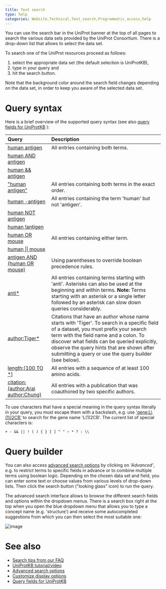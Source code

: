 ```yaml
---
title: Text search
type: help
categories: Website,Technical,Text_search,Programmatic_access,help
---
```


You can use the search bar in the UniProt banner at the top of all pages to search the various data sets provided by the UniProt Consortium. There is a drop-down list that allows to select the data set.

To search one of the UniProt resources proceed as follows:

1.  select the appropriate data set (the default selection is UniProtKB),
2.  type in your query and
3.  hit the search button.

Note that the background color around the search field changes depending on the data set, in order to keep you aware of the selected data set.

# Query syntax

Here is a brief overview of the supported query syntax (see also [query fields for UniProtKB](https://www.uniprot.org/help/query-fields) ):

| Query                                                                                                                       | Description                                                                                                                                                                                                                                                                                                                           |
|:--------------------------------------------------------------------------------------------------------------------------|:-------------------------------------------------------------------------------------------------------------------------------------------------------------------------------------------------------------------------------------------------------------------------------------------------------------------------------------|
| [human antigen](https://www.uniprot.org/uniprotkb/?query=human%20antigen)                                                 | All entries containing both terms.                                                                                                                                                                                                                                                                                                   |
| [human AND antigen](https://www.uniprot.org/uniprotkb/?query=human%20AND%20antigen)                                       |                                                                                                                                                                                                                                                                                                                                      |
| [human && antigen](https://www.uniprot.org/uniprotkb/?query=human%20%26%26%20antigen)                                     |                                                                                                                                                                                                                                                                                                                                      |
| ["human antigen"](https://www.uniprot.org/uniprotkb/?query=%22human%20antigen%22)                                         | All entries containing both terms in the exact order.                                                                                                                                                                                                                                                                                |
| [human -antigen](https://www.uniprot.org/uniprotkb/?query=human%20-antigen)                                               | All entries containing the term 'human' but not 'antigen'.                                                                                                                                                                                                                                                                           |
| [human NOT antigen](https://www.uniprot.org/uniprotkb/?query=human%20NOT%20antigen)                                       |                                                                                                                                                                                                                                                                                                                                      |
| [human !antigen](https://www.uniprot.org/uniprotkb/?query=human%20!antigen)                                               |                                                                                                                                                                                                                                                                                                                                      |
| [human OR mouse](https://www.uniprot.org/uniprotkb/?query=human%20OR%20mouse)                                             | All entries containing either term.                                                                                                                                                                                                                                                                                                  |
| [human \|\| mouse](https://www.uniprot.org/uniprotkb/?query=human%20%7C%7C%20mouse)                                       |                                                                                                                                                                                                                                                                                                                                      |
| [antigen AND (human OR mouse)](https://www.uniprot.org/uniprotkb/?query=antigen%20AND%20%28human%20OR%20mouse%29)         | Using parentheses to override boolean precedence rules.                                                                                                                                                                                                                                                                              |
| [anti\*](https://www.uniprot.org/uniprotkb/?query=anti%2A)                                                                | All entries containing terms starting with 'anti'. Asterisks can also be used at the beginning and within terms. **Note:** Terms starting with an asterisk or a single letter followed by an asterisk can slow down queries considerably.                                                                                            |
| [author:Tiger\*](https://www.uniprot.org/uniprotkb/?query=author:Tiger%2A)                                                | Citations that have an author whose name starts with 'Tiger'. To search in a specific field of a dataset, you must prefix your search term with the field name and a colon. To discover what fields can be queried explicitly, observe the query hints that are shown after submitting a query or use the query builder (see below). |
| [length:\[100 TO \*\]](https://www.uniprot.org/uniprotkb/?query=length:%5B100%20TO%20%2A%5D)                              | All entries with a sequence of at least 100 amino acids.                                                                                                                                                                                                                                                                             |
| [citation:(author:Arai author:Chung)](https://www.uniprot.org/uniprotkb/?query=citation:%28author:Arai%20author:Chung%29) | All entries with a publication that was coauthored by two specific authors.                                                                                                                                                                                                                                                          |

To use characters that have a special meaning in the query syntax literally in your query, you must escape them with a backslash, e.g. use ['gene:L\\(1\\)2CB'](https://www.uniprot.org/uniprotkb/?query=gene:L%5C(1%5C)2CB) to search for the gene name 'L(1)2CB'. The current list of special characters is:

`+ - && || ! ( ) { } [ ] ^ " ~ * ? : \\`

# Query builder

You can also access [advanced search options](https://www.uniprot.org/help/advanced%5Fsearch) by clicking on *'Advanced'*, e.g. to restrict terms to specific fields in advance or to combine multiple terms using boolean logic. Depending on the chosen data set and field, you can enter some text or choose values from various levels of drop-down lists. Then click the search button ("looking glass" icon) to run the query.

The advanced search interface allows to browse the different search fields and options within the dropdown menus. There is a search box right at the top when you open the blue dropdown menu that allows you to type a concept name (e.g. 'structure') and receive some autocompleted suggestions from which you can then select the most suitable one:

![image](https://github.com/ebi-uniprot/uniprot-manual/raw/main/images/advanced_structure.png)

# See also

-   [Search tips from our FAQ](https://www.uniprot.org/help/?query=section%3Afaq+AND+category%3A%22Text%20search%22)
-   [UniProtKB tutorial/video](https://www.youtube.com/watch?v=ado1r8IDm3U)
-   [Advanced search options](https://www.uniprot.org/help/advanced%5Fsearch)
-   [Customize display options](https://www.uniprot.org/help/customize)
-   [Query fields for UniProtKB](https://www.uniprot.org/help/query-fields)
